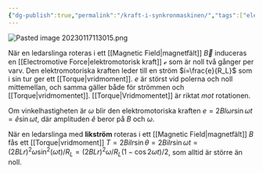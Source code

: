```yaml
---
{"dg-publish":true,"permalink":"/kraft-i-synkronmaskinen/","tags":["elenergiteknik"]}
---
```


![Pasted image 20230117113015.png](/img/user/images/Pasted%20image%2020230117113015.png)

När en ledarslinga roteras i ett [[Magnetic Field\|magnetfält]] $\vec{B}$ induceras en [[Electromotive Force\|elektromotorisk kraft]] $\mathcal{e}$ som är noll två gånger per varv. Den elektromotoriska kraften leder till en ström $i=\frac{e}{R_L}$ som i sin tur ger ett [[Torque\|vridmoment]]. $e$ är störst vid polerna och noll mittemellan, och samma gäller både för strömmen och [[Torque\|vridmomentet]]. [[Torque\|Vridmomentet]] är riktat *mot* rotationen.

Om vinkelhastigheten är $\omega$ blir den elektromotoriska kraften $e=2Bl\omega r\sin\omega t=\hat{e}\sin\omega t$, där amplituden $\hat{e}$ beror på $B$ och $\omega$.

När en ledarslinga med **likström** roteras i ett [[Magnetic Field\|magnetfält]] $B$ fås ett [[Torque\|vridmoment]] $T=2Bilr\sin\theta=2Bilr\sin\omega t=(2BLr)^{2}\omega\sin^{2}(\omega t)/R_L=(2BLr)^{2}\omega/R_L(1-\cos2\omega t)/2$, som alltid är större än noll.
